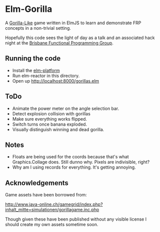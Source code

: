Elm-Gorilla
===========

A [Gorilla-Like](http://en.wikipedia.org/wiki/Gorillas_(video_game))
game written in ElmJS to learn and demonstrate FRP concepts in a
non-trivial setting.

Hopefully this code sees the light of day as a talk and an associated
hack night at the [Brisbane Functional Programming Group](http://bfpg.org).

Running the code
----------------

* Install the [elm-platform](https://github.com/elm-lang/elm-platform)
* Run elm-reactor in this directory.
* Open up [http://localhost:8000/gorillas.elm](http://localhost:8000/gorillas.elm)

ToDo
----
* Animate the power meter on the angle selection bar.
* Detect explosion collision with gorillas
* Make sure everything works flipped.
* Switch turns once banana exploded. 
* Visually distinguish winning and dead gorilla.

Notes
-----
* Floats are being used for the coords because that's what Graphics.Collage does. Still dunno why. Pixels are indivisible, right?
* Why am I using records for everything. It's getting annoying.

Acknowledgements
----------------

Game assets have been borrowed from:

http://www.java-online.ch/gamegrid/index.php?inhalt_mitte=simulationen/gorillagame.inc.php

Though given these have been published without any visible license I should create my
own assets sometime soon.
